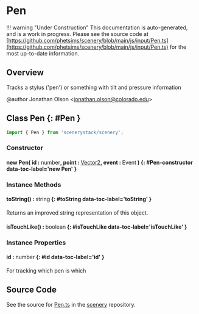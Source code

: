 # Pen

!!! warning "Under Construction"
    This documentation is auto-generated, and is a work in progress. Please see the source code at
    [https://github.com/phetsims/scenery/blob/main/js/input/Pen.ts](https://github.com/phetsims/scenery/blob/main/js/input/Pen.ts) for the most up-to-date information.

## Overview

Tracks a stylus ('pen') or something with tilt and pressure information

@author Jonathan Olson &lt;jonathan.olson@colorado.edu&gt;

## Class Pen {: #Pen }


```js
import { Pen } from 'scenerystack/scenery';
```
### Constructor

#### new Pen( id : <span style="font-weight: 400;"><span style="color: hsla(calc(var(--md-hue) + 180deg),80%,40%,1);">number</span></span>, point : <span style="font-weight: 400;">[Vector2](../dot/Vector2.md)</span>, event : <span style="font-weight: 400;">Event</span> ) {: #Pen-constructor data-toc-label='new Pen' }

### Instance Methods

#### toString() : <span style="font-weight: 400;"><span style="color: hsla(calc(var(--md-hue) + 180deg),80%,40%,1);">string</span></span> {: #toString data-toc-label='toString' }

Returns an improved string representation of this object.

#### isTouchLike() : <span style="font-weight: 400;"><span style="color: hsla(calc(var(--md-hue) + 180deg),80%,40%,1);">boolean</span></span> {: #isTouchLike data-toc-label='isTouchLike' }

### Instance Properties

#### id : <span style="font-weight: 400;"><span style="color: hsla(calc(var(--md-hue) + 180deg),80%,40%,1);">number</span></span> {: #id data-toc-label='id' }

For tracking which pen is which



## Source Code

See the source for [Pen.ts](https://github.com/phetsims/scenery/blob/main/js/input/Pen.ts) in the [scenery](https://github.com/phetsims/scenery) repository.
